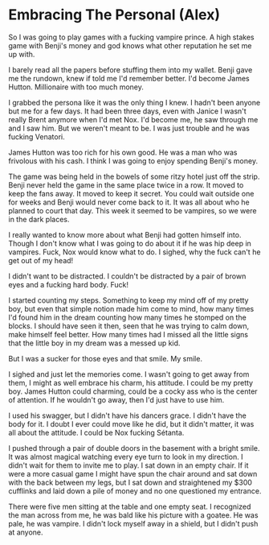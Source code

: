 #  Embracing The Personal (Alex)

So I was going to play games with a fucking vampire prince. A high stakes game
with Benji's money and god knows what other reputation he set me up with.

I barely read all the papers before stuffing them into my wallet. Benji gave me
the rundown, knew if told me I'd remember better. I'd become James Hutton.
Millionaire with too much money.

I grabbed the persona like it was the only thing I knew. I hadn't been anyone
but me for a few days. It had been three days, even with Janice I wasn't really
Brent anymore when I'd met Nox. I'd become me, he saw through me and I saw him.
But we weren't meant to be. I was just trouble and he was fucking Venatori.

James Hutton was too rich for his own good. He was a man who was frivolous with
his cash. I think I was going to enjoy spending Benji's money.

The game was being held in the bowels of some ritzy hotel just off the strip.
Benji never held the game in the same place twice in a row. It moved to keep the
fans away. It moved to keep it secret. You could wait outside one for weeks and
Benji would never come back to it. It was all about who he planned to court that
day. This week it seemed to be vampires, so we were in the dark places.

I really wanted to know more about what Benji had gotten himself into. Though I
don't know what I was going to do about it if he was hip deep in vampires. Fuck,
Nox would know what to do. I sighed, why the fuck can't he get out of my head!

I didn't want to be distracted. I couldn't be distracted by a pair of brown eyes
and a fucking hard body. Fuck!

I started counting my steps. Something to keep my mind off of my pretty boy, but
even that simple notion made him come to mind, how many times I'd found him in
the dream counting how many times he stomped on the blocks. I should have seen
it then, seen that he was trying to calm down, make himself feel better. How
many times had I missed all the little signs that the little boy in my dream was
a messed up kid.

But I was a sucker for those eyes and that smile. My smile.

I sighed and just let the memories come. I wasn't going to get away from them, I
might as well embrace his charm, his attitude. I could be my pretty boy. James
Hutton could charming, could be a cocky ass who is the center of attention. If
he wouldn't go away, then I'd just have to use him.

I used his swagger, but I didn't have his dancers grace. I didn't have the body
for it. I doubt I ever could move like he did, but it didn't matter, it was all
about the attitude. I could be Nox fucking Sétanta.

I pushed through a pair of double doors in the basement with a bright smile. It
was almost magical watching every eye turn to look in my direction. I didn't
wait for them to invite me to play. I sat down in an empty chair. If it were a
more casual game I might have spun the chair around and sat down with the back
between my legs, but I sat down and straightened my \$300 cufflinks and laid
down a pile of money and no one questioned my entrance.

There were five men sitting at the table and one empty seat. I recognized the
man across from me, he was bald like his picture with a goatee. He was pale, he
was vampire. I didn't lock myself away in a shield, but I didn't push at anyone.
